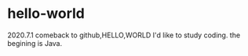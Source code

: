 # hello-world
2020.7.1 comeback to github,HELLO,WORLD
I'd like to study coding. the begining is Java.
